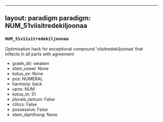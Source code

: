 
---
layout: paradigm
paradigm: NUM_51viisitredekiljoonaa
---
### ` NUM_51viisitredekiljoonaa `

Optimisation hack for exceptional compound ’viisitredekiljoonaa’ that inflects in all parts with agreement
* grade_dir: weaken
* stem_vowel: None
* kotus_av: None
* pos: NUMERAL
* harmony: back
* upos: NUM
* kotus_tn: 51
* plurale_tantum: False
* clitics: False
* possessive: False
* stem_diphthong: None
